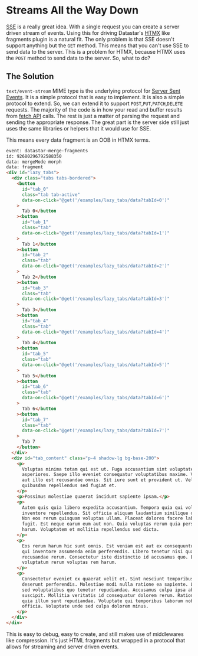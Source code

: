 # Streams All the Way Down

[SSE](https://developer.mozilla.org/en-US/docs/Web/API/Server-sent_events/Using_server-sent_events) is a really great idea. With a single request you can create a server driven stream of events. Using this for driving Datastar's [HTMX](https://htmx.org/) like fragments plugin is a natural fit. The only problem is that SSE doesn't support anything but the `GET` method. This means that you can't use SSE to send data to the server. This is a problem for HTMX, because HTMX uses the `POST` method to send data to the server. So, what to do?

## The Solution

`text/event-stream` MIME type is the underlying protocol for [Server Sent Events](https://developer.mozilla.org/en-US/docs/Web/API/Server-sent_events/Using_server-sent_events). It is a simple protocol that is easy to implement. It is also a simple protocol to extend. So, we can extend it to support `POST`,`PUT`,`PATCH`,`DELETE` requests. The majority of the code is in how your read and buffer results from [fetch API](https://developer.mozilla.org/en-US/docs/Web/API/Fetch_API) calls. The rest is just a matter of parsing the request and sending the appropriate response. The great part is the server side still just uses the same libraries or helpers that it would use for SSE.

This means every data fragment is an OOB in HTMX terms.

```html
event: datastar-merge-fragments
id: 92680296792588350
data: mergeMode morph
data: fragment
<div id="lazy_tabs">
  <div class="tabs tabs-bordered">
    <button
      id="tab_0"
      class="tab tab-active"
      data-on-click="@get('/examples/lazy_tabs/data?tabId=0')"
    >
      Tab 0</button
    ><button
      id="tab_1"
      class="tab"
      data-on-click="@get('/examples/lazy_tabs/data?tabId=1')"
    >
      Tab 1</button
    ><button
      id="tab_2"
      class="tab"
      data-on-click="@get('/examples/lazy_tabs/data?tabId=2')"
    >
      Tab 2</button
    ><button
      id="tab_3"
      class="tab"
      data-on-click="@get('/examples/lazy_tabs/data?tabId=3')"
    >
      Tab 3</button
    ><button
      id="tab_4"
      class="tab"
      data-on-click="@get('/examples/lazy_tabs/data?tabId=4')"
    >
      Tab 4</button
    ><button
      id="tab_5"
      class="tab"
      data-on-click="@get('/examples/lazy_tabs/data?tabId=5')"
    >
      Tab 5</button
    ><button
      id="tab_6"
      class="tab"
      data-on-click="@get('/examples/lazy_tabs/data?tabId=6')"
    >
      Tab 6</button
    ><button
      id="tab_7"
      class="tab"
      data-on-click="@get('/examples/lazy_tabs/data?tabId=7')"
    >
      Tab 7
    </button>
  </div>
  <div id="tab_content" class="p-4 shadow-lg bg-base-200">
    <p>
      Voluptas minima totam qui est ut. Fuga accusantium sint voluptatem nihil
      asperiores. Saepe illo eveniet consequatur voluptatibus maxime. Voluptates
      aut illo est recusandae omnis. Sit iure sunt et provident ut. Velit
      quibusdam repellendus sed fugiat et.
    </p>
    <p>Possimus molestiae quaerat incidunt sapiente ipsam.</p>
    <p>
      Autem quis quia libero expedita accusantium. Tempora quia qui voluptatem
      inventore repellendus. Sit officia aliquam laudantium similique delectus.
      Non eos rerum quisquam voluptas ullam. Placeat dolores facere laborum non
      fugit. Est neque earum eum aut non. Quia voluptas rerum quia perspiciatis
      harum. Voluptatem et mollitia repellendus sed dicta.
    </p>
    <p>
      Eos rerum harum hic sunt omnis. Est veniam est aut ex consequuntur. Est
      qui inventore assumenda enim perferendis. Libero tenetur nisi quasi
      recusandae rerum. Consectetur iste distinctio id accusamus quo. Enim
      voluptatum rerum voluptas rem harum.
    </p>
    <p>
      Consectetur eveniet ex quaerat velit et. Sint nesciunt temporibus minus
      deserunt perferendis. Molestiae modi nulla ratione ea sapiente. Laboriosam
      sed voluptatibus quo tenetur repudiandae. Accusamus culpa ipsa ab nihil
      suscipit. Mollitia veritatis id consequatur dolorem rerum. Ratione atque
      quia illum sunt repudiandae. Voluptate qui temporibus laborum nobis
      officia. Voluptate unde sed culpa dolorem minus.
    </p>
  </div>
</div>
```

This is easy to debug, easy to create, and still makes use of middlewares like compression. It's just HTML fragments but wrapped in a protocol that allows for streaming and server driven events.
